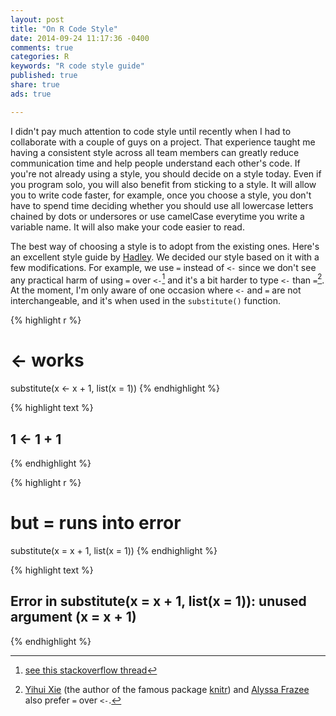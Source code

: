 ```yaml
---
layout: post
title: "On R Code Style"
date: 2014-09-24 11:17:36 -0400
comments: true
categories: R
keywords: "R code style guide"
published: true
share: true
ads: true

---
```

I didn't pay much attention to code style until recently when I had to collaborate with a couple of guys on a project. That experience taught me having a consistent style across all team members can greatly reduce communication time and help people understand each other's code. If you're not already using a style, you should decide on a style today. Even if you program solo, you will also benefit from sticking to a style. It will allow you to write code faster, for example, once you choose a style, you don't have to spend time deciding whether you should use all lowercase letters chained by dots or undersores or use camelCase everytime you write a variable name. It will also make your code easier to read. 

The best way of choosing a style is to adopt from the existing ones. Here's an excellent style guide by [Hadley](http://r-pkgs.had.co.nz/style.html). We decided our style based on it with a few modifications. For example, we use `=` instead of `<-` since we don't see any practical harm of using `=` over `<-`[^1] and it's a bit harder to type `<-` than `=`[^2]. At the moment, I'm only aware of one occasion where `<-` and `=` are not interchangeable, and it's when used in the `substitute()` function. 

{% highlight r %}
# <- works
substitute(x <- x + 1, list(x = 1))
{% endhighlight %}



{% highlight text %}
## 1 <- 1 + 1
{% endhighlight %}



{% highlight r %}
# but = runs into error
substitute(x = x + 1, list(x = 1))
{% endhighlight %}



{% highlight text %}
## Error in substitute(x = x + 1, list(x = 1)): unused argument (x = x + 1)
{% endhighlight %}

[^1]: [see this stackoverflow thread](http://stackoverflow.com/questions/1741820/assignment-operators-in-r-and)

[^2]: [Yihui Xie](http://yihui.name/en/2014/07/a-few-notes-on-user2014/) (the author of the famous package [knitr](http://yihui.name/knitr/)) and [Alyssa Frazee](http://alyssafrazee.com/introducing-R.html) also prefer `=` over `<-`.
